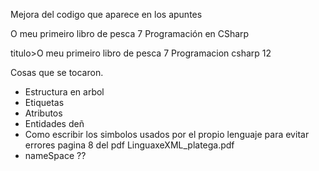 
<!-- TODO  pendiente de descargar XML Copy Editor-->


Mejora del codigo que aparece en los apuntes

<titulo>O meu primeiro libro de pesca</titulo>
<cantidade unidades="kg">7</cantidade>
<asignatura numHoras="12">Programación en 
CSharp</asignatura>
<pausa/>

titulo>O meu primeiro libro de pesca</titulo>
<cantidade unidades="kg">7</cantidade>
<asignatura>
  <materia>Programacion csharp</materia>
  <horas>12</horas>
</asignatura> 
<pausa/>

Cosas que se tocaron.
- Estructura en arbol
- Etiquetas
- Atributos
- Entidades deñ
- Como escribir los simbolos usados por el propio lenguaje para evitar errores pagina 8 del pdf LinguaxeXML_platega.pdf
- nameSpace ??
